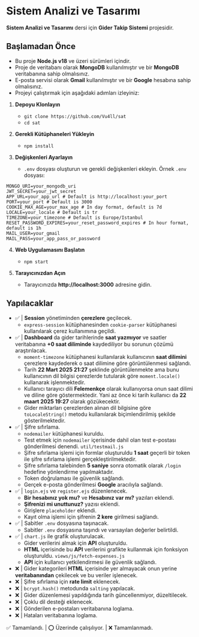 # Sistem Analizi ve Tasarımı
**Sistem Analizi ve Tasarımı** dersi için **Gider Takip Sistemi** projesidir.

## Başlamadan Önce
- Bu proje **Node.js v18** ve üzeri sürümleri içindir.
- Proje de veritabanı olarak **MongoDB** kullanılmıştır ve bir **MongoDB** veritabanına sahip olmalısınız.
- E-posta servisi olarak **Gmail** kullanılmıştır ve bir **Google** hesabına sahip olmalısınız.
- Projeyi çalıştırmak için aşağıdaki adımları izleyiniz:

1. **Depoyu Klonlayın**
    - `git clone https://github.com/Vu4ll/sat`
    - `cd sat`

2. **Gerekli Kütüphaneleri Yükleyin**
    - `npm install`

3. **Değişkenleri Ayarlayın**
    - `.env` dosyası oluşturun ve gerekli değişkenleri ekleyin. Örnek `.env` dosyası:
```env
MONGO_URI=your_mongodb_uri
JWT_SECRET=your_jwt_secret
APP_URL=your_app_url # Default is http://localhost:your_port
PORT=your_port # Default is 3000
COOKIE_MAX_AGE=your_max_age # In day format, default is 7d
LOCALE=your_locale # Default is tr
TIMEZONE=your_timezone # Default is Europe/Istanbul
RESET_PASSWORD_EXPIRES=your_reset_password_expires # In hour format, default is 1h
MAIL_USER=your_gmail
MAIL_PASS=your_app_pass_or_password
```

4. **Web Uygulamasını Başlatın**
    - `npm start`

5. **Tarayıcınızdan Açın**
    - Tarayıcınızda **http://localhost:3000** adresine gidin.

## Yapılacaklar
- ✅ | **Session** yönetiminden **çerezlere** geçilecek.
    - `express-session` kütüphanesinden `cookie-parser` kütüphanesi kullanılarak çerez kullanımına geçildi.
- ✅ | **Dashboard** da gider tarihlerinde **saat yazmıyor** ve saatler veritabanına **+0 saat diliminde** kaydediliyor bu sorunun çözümü araştırılacak.
    - `moment-timezone` kütüphanesi kullanılarak kullanıcının **saat dilimini** çerezlere kaydederek o saat dilimine göre görüntülenmesi sağlandı.
    - Tarih **22 Mart 2025 21:27** şeklinde görüntülenmekte ama bunu kullanıcının dil bilgisi çerezlerde tutularak göre `moment.locale()` kullanarak işlenmektedir.
    - Kullanıcı tarayıcı dili **Felemenkçe** olarak kullanıyorsa onun saat dilimi ve diline göre göstermektedir. Yani az önce ki tarih kullanıcı da **22 maart 2025 19:27** olarak gözükecektir.
    - Gider miktarları çerezlerden alınan dil bilgisine göre `toLocaleString()` metodu kullanılarak biçimlendirilmiş şekilde gösterilmektedir. 
- ✅ | Şifre sıfırlama.
    - `nodemailer` kütüphanesi kuruldu.
    - Test etmek için `nodemailer` içerisinde dahil olan test e-postası gönderilmesi denendi. `util/testmail.js`
    - Şifre sıfırlama işlemi için formlar oluşturuldu **1 saat** geçerli bir token ile şifre sıfırlama işlemi gerçekleştirilmektedir.
    - Şifre sıfırlama talebinden **5 saniye** sonra otomatik olarak `/login` hedefine yönlendirme yapılmaktadır.
    - Token doğrulaması ile güvenlik sağlandı.
    - Gerçek e-posta gönderilmesi **Google** aracılıyla sağlandı.
- ✅ | `login.ejs` ve `register.ejs` düzenlenecek.
    - **Bir hesabınız yok mu?** ve **Hesabınız var mı?** yazıları eklendi.
    - **Şifrenizi mi unuttunuz?** yazısı eklendi.
    - Girişlere `placeholder` eklendi.
    - Kayıt olma işlemi için şifrenin **2 kere** girilmesi sağlandı.
- ✅ | Sabitler `.env` dosyasına taşınacak.
    - Sabitler `.env` dosyasına taşındı ve varsayılan değerler belirtildi.
- ✅ | `chart.js` ile grafik oluşturulacak.
    - Gider verilerini almak için **API** oluşturuldu.
    - **HTML** içerisinde bu **API** verilerini grafikte kullanmak için fonksiyon oluşturuldu. `views/js/fetch-expenses.js`
    - **API** için kullanıcı yetkilendirmesi ile güvenlik sağlandı.
- ❌ | Gider kategorileri **HTML** içerisinde yer almayacak onun yerine **veritabanından** çekilecek ve bu veriler işlenecek.
- ❌ | Şifre sıfırlama için **rate limit** eklenecek.
- ❌ | `bcrypt.hash()` metodunda `salting` yapılacak.
- ❌ | Gider düzenlemesi yapıldığında tarih güncellenmiyor, düzeltilecek.
- ❌ | Çoklu dil desteği eklenecek.
- ❌ | Gönderilen e-postaları veritabanına loglama.
- ❌ | Hataları veritabanına loglama.

✅ Tamamlandı. | ⭕ Üzerinde çalışılıyor. | ❌ Tamamlanmadı.
